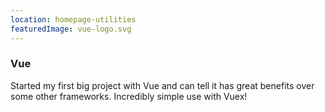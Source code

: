 ```yaml
---
location: homepage-utilities
featuredImage: vue-logo.svg
---
```

### Vue

Started my first big project with Vue and can tell it has great benefits over some other frameworks. 
Incredibly simple use with Vuex!
